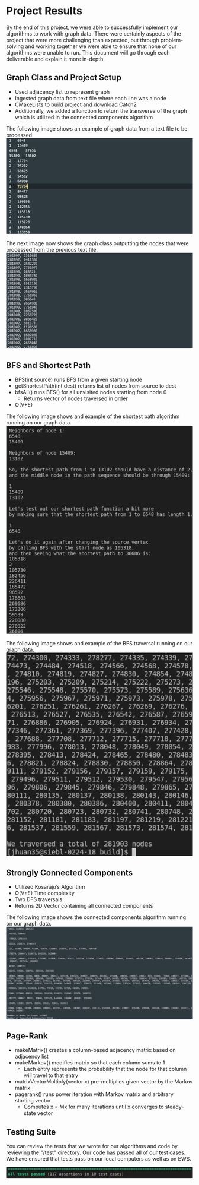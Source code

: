 # Project Results

By the end of this project, we were able to successfully implement our algorithms to work with graph data. There were certainly aspects of the project that were more challenging than expected, but through problem-solving and working together we were able to ensure that none of our algorithms were unable to run. This document will go through each deliverable and explain it more in-depth.

## Graph Class and Project Setup

* Used adjacency list to represent graph
* Ingested graph data from text file where each line was a node
* CMakeLists to build project and download Catch2
* Additionally, we added a function to return the transverse of the graph which is utilized in the connected components algorithm

The following image shows an example of graph data from a text file to be processed:
![image](./images/graph_data.png)


The next image now shows the graph class outputting the nodes that were processed from the previous text file.
![image](./images/graph_ingestion.png)


## BFS and Shortest Path

* BFS(int source) runs BFS from a given starting node
* getShortestPath(int dest) returns list of nodes from source to dest
* bfsAll() runs BFS() for all unvisited nodes starting from node 0
    * Returns vector of nodes traversed in order
* O(V+E)

The following image shows and example of the shortest path algorithm running on our graph data.
![image](./images/shortest_path.png)

The following image shows and example of the BFS traversal running on our graph data.
![image](./images/BFS.png)

## Strongly Connected Components

* Utilized Kosaraju’s Algorithm
* O(V+E) Time complexity
* Two DFS traversals
* Returns 2D Vector containing all connected components

The following image shows the connected components algorithm running on our graph data.
![image](./images/components.png)

## Page-Rank

* makeMatrix() creates a column-based adjacency matrix based on adjacency list
* makeMarkov() modifies matrix so that each column sums to 1 
    * Each entry represents the probability that the node for that column will travel to that entry
* matrixVectorMultiply(vector x) pre-multiplies given vector by the Markov matrix
* pagerank() runs power iteration with Markov matrix and arbitrary starting vector
    * Computes x = Mx for many iterations until x converges to steady-state vector


## Testing Suite

You can review the tests that we wrote for our algorithms and code by reviewing the "/test" directory. Our code has passed all of our test cases. We have ensured that tests pass on our local computers as well as on EWS.

![image](./images/test.PNG)
